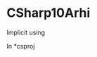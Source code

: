 # CSharp10Arhi
Implicit using

In *csproj 

<ItemGroup>
   <Using Remove="System.Net.Http"/>
   <Using Include="System.Text" />
   <Using Include="System.Math" Static="true" /> 
 <ItemGroup>


